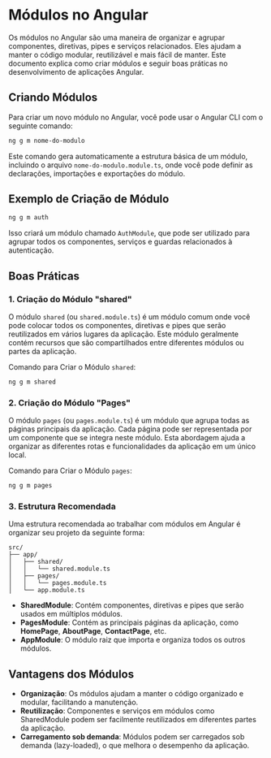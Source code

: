# Módulos no Angular

Os módulos no Angular são uma maneira de organizar e agrupar componentes, diretivas, pipes e serviços relacionados. Eles ajudam a manter o código modular, reutilizável e mais fácil de manter. Este documento explica como criar módulos e seguir boas práticas no desenvolvimento de aplicações Angular.

## Criando Módulos

Para criar um novo módulo no Angular, você pode usar o Angular CLI com o seguinte comando:

```bash
ng g m nome-do-modulo
```

Este comando gera automaticamente a estrutura básica de um módulo, incluindo o arquivo `nome-do-modulo.module.ts`, onde você pode definir as declarações, importações e exportações do módulo.

## Exemplo de Criação de Módulo

```bash
ng g m auth
```

Isso criará um módulo chamado `AuthModule`, que pode ser utilizado para agrupar todos os componentes, serviços e guardas relacionados à autenticação.

## Boas Práticas

### 1. Criação do Módulo "shared"

O módulo `shared` (ou `shared.module.ts`) é um módulo comum onde você pode colocar todos os componentes, diretivas e pipes que serão reutilizados em vários lugares da aplicação. Este módulo geralmente contém recursos que são compartilhados entre diferentes módulos ou partes da aplicação.

Comando para Criar o Módulo `shared`:

```bash
ng g m shared
```

### 2. Criação do Módulo "Pages"

O módulo `pages` (ou `pages.module.ts`) é um módulo que agrupa todas as páginas principais da aplicação. Cada página pode ser representada por um componente que se integra neste módulo. Esta abordagem ajuda a organizar as diferentes rotas e funcionalidades da aplicação em um único local.

Comando para Criar o Módulo `pages`:

```bash
ng g m pages
```

### 3. Estrutura Recomendada

Uma estrutura recomendada ao trabalhar com módulos em Angular é organizar seu projeto da seguinte forma:

```
src/
├── app/
│   ├── shared/
│   │   └── shared.module.ts
│   ├── pages/
│   │   └── pages.module.ts
│   └── app.module.ts

```

* **SharedModule**: Contém componentes, diretivas e pipes que serão usados em múltiplos módulos.
* **PagesModule**: Contém as principais páginas da aplicação, como **HomePage**, **AboutPage**, **ContactPage**, etc.
* **AppModule**: O módulo raiz que importa e organiza todos os outros módulos.

## Vantagens dos Módulos

* **Organização**: Os módulos ajudam a manter o código organizado e modular, facilitando a manutenção.
* **Reutilização**: Componentes e serviços em módulos como SharedModule podem ser facilmente reutilizados em diferentes partes da aplicação.
* **Carregamento sob demanda**: Módulos podem ser carregados sob demanda (lazy-loaded), o que melhora o desempenho da aplicação.